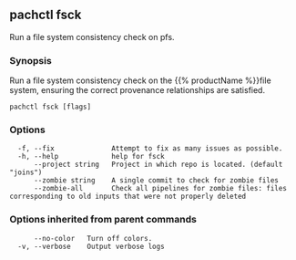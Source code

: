 ## pachctl fsck

Run a file system consistency check on pfs.

### Synopsis

Run a file system consistency check on the {{% productName %}}file system, ensuring the correct provenance relationships are satisfied.

```
pachctl fsck [flags]
```

### Options

```
  -f, --fix              Attempt to fix as many issues as possible.
  -h, --help             help for fsck
      --project string   Project in which repo is located. (default "joins")
      --zombie string    A single commit to check for zombie files
      --zombie-all       Check all pipelines for zombie files: files corresponding to old inputs that were not properly deleted
```

### Options inherited from parent commands

```
      --no-color   Turn off colors.
  -v, --verbose    Output verbose logs
```

